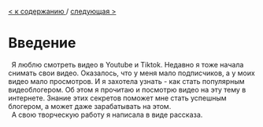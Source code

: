 [< к содержанию ](./README.md) / [следующая >](./Глава_1.md) 

# Введение

&ensp;Я люблю смотреть видео в Youtube  и Tiktok. Недавно я тоже начала снимать свои видео. Оказалось, что у меня мало подписчиков, а у моих видео мало просмотров. И я захотела узнать - как стать популярным видеоблогером. Об этом я прочитаю и посмотрю видео на эту тему в интернете. Знание этих секретов поможет мне стать успешным блогером, а может даже зарабатывать на этом. </br>
&ensp;А свою творческую работу я написала в виде рассказа.